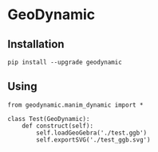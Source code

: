 # GeoDynamic

## Installation

```
pip install --upgrade geodynamic
```

## Using

```
from geodynamic.manim_dynamic import *

class Test(GeoDynamic):
    def construct(self):       
        self.loadGeoGebra('./test.ggb')    
        self.exportSVG('./test_ggb.svg')
```
